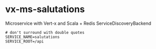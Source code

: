 # vx-ms-salutations
Microservice with Vert-x and Scala + Redis ServiceDiscoveryBackend

```
# don't surround with double quotes
SERVICE_NAME=salutations
SERVICE_ROOT=/api
```
